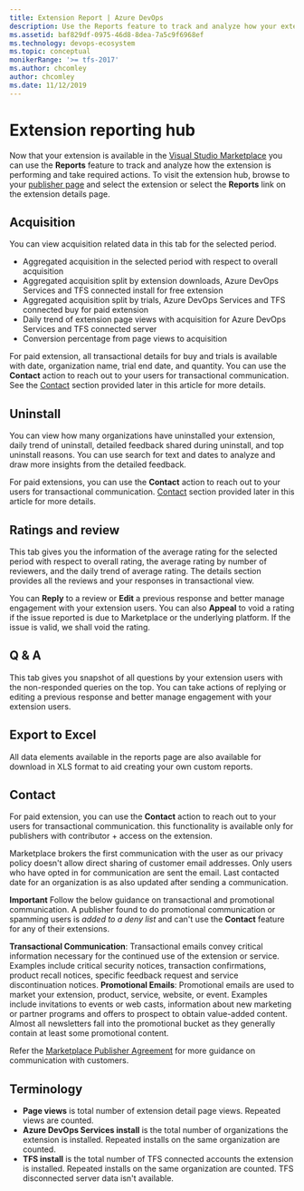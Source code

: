 ```yaml
---
title: Extension Report | Azure DevOps
description: Use the Reports feature to track and analyze how your extension is performing and take required actions. 
ms.assetid: baf829df-0975-46d8-8dea-7a5c9f6968ef
ms.technology: devops-ecosystem
ms.topic: conceptual
monikerRange: '>= tfs-2017'
ms.author: chcomley
author: chcomley
ms.date: 11/12/2019
---
```


# Extension reporting hub

Now that your extension is available in the [Visual Studio Marketplace](/azure/devops/extend/extension-report) you can use the **Reports** feature to track and analyze how the extension is performing and take required actions.
To visit the extension hub, browse to your [publisher page](https://aka.ms/vsmarketplace-manage) and select the extension or select the **Reports** link on the extension details page.

## Acquisition

You can view acquisition related data in this tab for the selected period.

- Aggregated acquisition in the selected period with respect to overall acquisition
- Aggregated acquisition split by extension downloads, Azure DevOps Services and TFS connected install for free extension
- Aggregated acquisition split by trials, Azure DevOps Services and TFS connected buy for paid extension
- Daily trend of extension page views with acquisition for Azure DevOps Services and TFS connected server
- Conversion percentage from page views to acquisition

For paid extension, all transactional details for buy and trials is available with date, organization name, trial end date, and quantity. You can use the **Contact** action to reach out to your users for transactional communication. See the [Contact](#contact) section provided later in this article for more details.

## Uninstall

You can view how many organizations have uninstalled your extension, daily trend of uninstall, detailed feedback shared during uninstall, and top uninstall reasons.
You can use search for text and dates to analyze and draw more insights from the detailed feedback.

For paid extensions, you can use the **Contact** action to reach out to your users for transactional communication. [Contact](#contact) section provided later in this article for more details.

## Ratings and review

This tab gives you the information of the average rating for the selected period with respect to overall rating, the average rating by number of reviewers, and the daily trend of average rating. The details section provides all the reviews and your responses in transactional view.

You can **Reply** to a review or **Edit** a previous response and better manage engagement with your extension users. You can also **Appeal** to void a rating if the issue reported is due to Marketplace or the underlying platform. If the issue is valid, we shall void the rating.

## Q & A

This tab gives you snapshot of all questions by your extension users with the non-responded queries on the top. You can take actions of replying or editing a previous response and better manage engagement with your extension users.

## Export to Excel

All data elements available in the reports page are also available for download in XLS format to aid creating your own custom reports.

<a id="contact" />

## Contact

For paid extension, you can use the <strong>Contact</strong> action to reach out to your users for transactional communication. this functionality is available only for publishers with contributor + access on the extension.

Marketplace brokers the first communication with the user as our privacy policy doesn't allow direct sharing of customer email addresses. Only users who have opted in for communication are sent the email.
Last contacted date for an organization is as also updated after sending a communication.

**Important** Follow the below guidance on transactional and promotional communication. A publisher found to do promotional communication or spamming users is _added to a deny list_ and can't use the **Contact** feature for any of their extensions.

**Transactional Communication**: Transactional emails convey critical information necessary for the continued use of the extension or service. Examples include critical security notices, transaction confirmations, product recall notices, specific feedback request and service discontinuation notices.
**Promotional Emails**: Promotional emails are used to market your extension, product, service, website, or event. Examples include invitations to events or web casts, information about new marketing or partner programs and offers to prospect to obtain value-added content. Almost all newsletters fall into the promotional bucket as they generally contain at least some promotional content.

Refer the [Marketplace Publisher Agreement](https://aka.ms/vsmarketplace-agreement) for more guidance on communication with customers.

## Terminology

- **Page views** is total number of extension detail page views. Repeated views are counted.
- **Azure DevOps Services install** is the total number of organizations the extension is installed. Repeated installs on the same organization are counted.
- **TFS install** is the total number of TFS connected accounts the extension is installed. Repeated installs on the same organization are counted. TFS disconnected server data isn't available.
